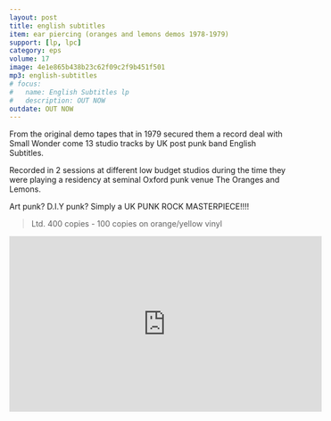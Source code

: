 ```yaml
---
layout: post
title: english subtitles
item: ear piercing (oranges and lemons demos 1978-1979)
support: [lp, lpc]
category: eps
volume: 17
image: 4e1e865b438b23c62f09c2f9b451f501
mp3: english-subtitles
# focus:
#   name: English Subtitles lp
#   description: OUT NOW
outdate: OUT NOW
---
```


From the original demo tapes that in 1979 secured them a record deal with Small Wonder come 13 studio tracks by UK post punk band English Subtitles.

Recorded in 2 sessions at different low budget studios during the time they were playing a residency at seminal Oxford punk venue The Oranges and Lemons.

Art punk? D.I.Y punk? Simply a UK PUNK ROCK MASTERPIECE!!!!

> Ltd. 400 copies - 100 copies on orange/yellow vinyl 

<iframe width="560" height="315" src="https://www.youtube.com/embed/x9sJhxc676E" title="YouTube video player" frameborder="0" allow="accelerometer; autoplay; clipboard-write; encrypted-media; gyroscope; picture-in-picture" allowfullscreen></iframe>
